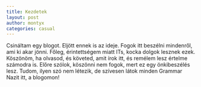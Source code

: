 ```yaml
---
title: Kezdetek
layout: post
author: montyx
categories: casual
---
```

Csináltam egy blogot. Eljött ennek is az ideje. Fogok itt beszélni mindenről, ami ki akar jönni. Főleg, érintettségem miatt ITs, kocka dolgok lesznek ezek. Köszönöm, ha olvasod, és követed, amit írok itt, és remélem lesz értelme számodra is. Előre szólok, köszönni nem fogok, mert ez egy önkibeszélés lesz. Tudom, ilyen szó nem létezik, de szívesen látok minden Grammar Nazit itt, a blogomon!